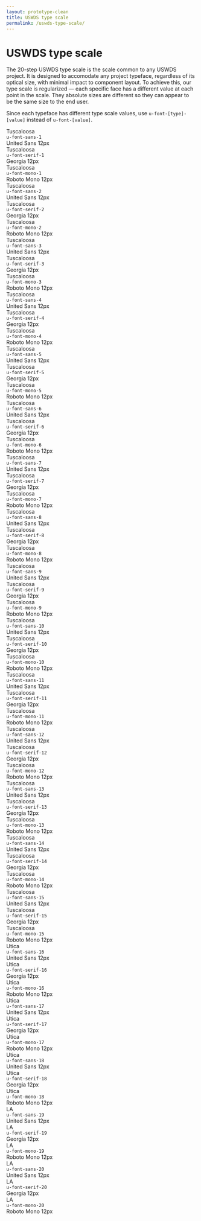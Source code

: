 ```yaml
---
layout: prototype-clean
title: USWDS type scale
permalink: /uswds-type-scale/
---
```


<div class="clearfix g-container-tablet-plus padding-top-6 line-height-smallest">
  <h1 class="font-weight-300 margin-bottom-4 margin-top-0">USWDS type scale</h1>
  <p class="line-height-base font-weight-300 margin-bottom-2">The 20-step USWDS type scale is the scale common to any USWDS project. It is designed to accomodate any project typeface, regardless of its optical size, with minimal impact to component layout. To achieve this, our type scale is regularized — each specific face has a different value at each point in the scale. They absolute sizes are different so they can appear to be the same size to the end user.</p>
  <p class="line-height-base font-weight-300 margin-bottom-6">Since each typeface has different type scale values, use <code class="txt-code">u-font-[type]-[value]</code> instead of <code class="txt-code">u-font-[value]</code>.</p>
  <div class="g-row g-gap align-items-center font-weight-400 padding-bottom-2 margin-bottom-2 border-bottom border-color-20">
    <div class="g-col-4 display-flex flex-direction-column justify-content-flex-end">
      <div class="font-sans-1">Tuscaloosa</div>
      <div class="font-mono-1 padding-top-2"><code class="txt-code">u-font-sans-1</code></div>
      <div class="font-sans-1 padding-top-1p5">United Sans 12px</div>
    </div>
    <div class="g-col-4 display-flex flex-direction-column justify-content-flex-end">
      <div class="font-serif-1">Tuscaloosa</div>
      <div class="font-mono-1 padding-top-2"><code class="txt-code">u-font-serif-1</code></div>
      <div class="font-sans-1 padding-top-1p5">Georgia 12px</div>
    </div>
    <div class="g-col-4 display-flex flex-direction-column justify-content-flex-end">
      <div class="font-mono-1">Tuscaloosa</div>
      <div class="font-mono-1 padding-top-2"><code class="txt-code">u-font-mono-1</code></div>
      <div class="font-sans-1 padding-top-1p5">Roboto Mono 12px</div>
    </div>
  </div>

  <div class="g-row g-gap align-items-center font-weight-400 padding-bottom-2 margin-bottom-2 border-bottom border-color-20">
    <div class="g-col-4 display-flex flex-direction-column justify-content-flex-end">
      <div class="font-sans-2">Tuscaloosa</div>
      <div class="font-mono-1 padding-top-2"><code class="txt-code">u-font-sans-2</code></div>
      <div class="font-sans-1 padding-top-1p5">United Sans 12px</div>
    </div>
    <div class="g-col-4 display-flex flex-direction-column justify-content-flex-end">
      <div class="font-serif-2">Tuscaloosa</div>
      <div class="font-mono-1 padding-top-2"><code class="txt-code">u-font-serif-2</code></div>
      <div class="font-sans-1 padding-top-1p5">Georgia 12px</div>
    </div>
    <div class="g-col-4 display-flex flex-direction-column justify-content-flex-end">
      <div class="font-mono-2">Tuscaloosa</div>
      <div class="font-mono-1 padding-top-2"><code class="txt-code">u-font-mono-2</code></div>
      <div class="font-sans-1 padding-top-1p5">Roboto Mono 12px</div>
    </div>
  </div>

  <div class="g-row g-gap align-items-center font-weight-400 padding-bottom-2 margin-bottom-2 border-bottom border-color-20">
    <div class="g-col-4 display-flex flex-direction-column justify-content-flex-end">
      <div class="font-sans-3">Tuscaloosa</div>
      <div class="font-mono-1 padding-top-2"><code class="txt-code">u-font-sans-3</code></div>
      <div class="font-sans-1 padding-top-1p5">United Sans 12px</div>
    </div>
    <div class="g-col-4 display-flex flex-direction-column justify-content-flex-end">
      <div class="font-serif-3">Tuscaloosa</div>
      <div class="font-mono-1 padding-top-2"><code class="txt-code">u-font-serif-3</code></div>
      <div class="font-sans-1 padding-top-1p5">Georgia 12px</div>
    </div>
    <div class="g-col-4 display-flex flex-direction-column justify-content-flex-end">
      <div class="font-mono-3">Tuscaloosa</div>
      <div class="font-mono-1 padding-top-2"><code class="txt-code">u-font-mono-3</code></div>
      <div class="font-sans-1 padding-top-1p5">Roboto Mono 12px</div>
    </div>
  </div>

  <div class="g-row g-gap align-items-center font-weight-400 padding-bottom-2 margin-bottom-2 border-bottom border-color-20">
    <div class="g-col-4 display-flex flex-direction-column justify-content-flex-end">
      <div class="font-sans-4">Tuscaloosa</div>
      <div class="font-mono-1 padding-top-2"><code class="txt-code">u-font-sans-4</code></div>
      <div class="font-sans-1 padding-top-1p5">United Sans 12px</div>
    </div>
    <div class="g-col-4 display-flex flex-direction-column justify-content-flex-end">
      <div class="font-serif-4">Tuscaloosa</div>
      <div class="font-mono-1 padding-top-2"><code class="txt-code">u-font-serif-4</code></div>
      <div class="font-sans-1 padding-top-1p5">Georgia 12px</div>
    </div>
    <div class="g-col-4 display-flex flex-direction-column justify-content-flex-end">
      <div class="font-mono-4">Tuscaloosa</div>
      <div class="font-mono-1 padding-top-2"><code class="txt-code">u-font-mono-4</code></div>
      <div class="font-sans-1 padding-top-1p5">Roboto Mono 12px</div>
    </div>
  </div>

  <div class="g-row g-gap align-items-center font-weight-400 padding-bottom-2 margin-bottom-2 border-bottom border-color-20">
    <div class="g-col-4 display-flex flex-direction-column justify-content-flex-end">
      <div class="font-sans-5">Tuscaloosa</div>
      <div class="font-mono-1 padding-top-2"><code class="txt-code">u-font-sans-5</code></div>
      <div class="font-sans-1 padding-top-1p5">United Sans 12px</div>
    </div>
    <div class="g-col-4 display-flex flex-direction-column justify-content-flex-end">
      <div class="font-serif-5">Tuscaloosa</div>
      <div class="font-mono-1 padding-top-2"><code class="txt-code">u-font-serif-5</code></div>
      <div class="font-sans-1 padding-top-1p5">Georgia 12px</div>
    </div>
    <div class="g-col-4 display-flex flex-direction-column justify-content-flex-end">
      <div class="font-mono-5">Tuscaloosa</div>
      <div class="font-mono-1 padding-top-2"><code class="txt-code">u-font-mono-5</code></div>
      <div class="font-sans-1 padding-top-1p5">Roboto Mono 12px</div>
    </div>
  </div>

  <div class="g-row g-gap align-items-center font-weight-400 padding-bottom-2 margin-bottom-2 border-bottom border-color-20">
    <div class="g-col-4 display-flex flex-direction-column justify-content-flex-end">
      <div class="font-sans-6">Tuscaloosa</div>
      <div class="font-mono-1 padding-top-2"><code class="txt-code">u-font-sans-6</code></div>
      <div class="font-sans-1 padding-top-1p5">United Sans 12px</div>
    </div>
    <div class="g-col-4 display-flex flex-direction-column justify-content-flex-end">
      <div class="font-serif-6">Tuscaloosa</div>
      <div class="font-mono-1 padding-top-2"><code class="txt-code">u-font-serif-6</code></div>
      <div class="font-sans-1 padding-top-1p5">Georgia 12px</div>
    </div>
    <div class="g-col-4 display-flex flex-direction-column justify-content-flex-end">
      <div class="font-mono-6">Tuscaloosa</div>
      <div class="font-mono-1 padding-top-2"><code class="txt-code">u-font-mono-6</code></div>
      <div class="font-sans-1 padding-top-1p5">Roboto Mono 12px</div>
    </div>
  </div>

  <div class="g-row g-gap align-items-center font-weight-400 padding-bottom-2 margin-bottom-2 border-bottom border-color-20">
    <div class="g-col-4 display-flex flex-direction-column justify-content-flex-end">
      <div class="font-sans-7">Tuscaloosa</div>
      <div class="font-mono-1 padding-top-2"><code class="txt-code">u-font-sans-7</code></div>
      <div class="font-sans-1 padding-top-1p5">United Sans 12px</div>
    </div>
    <div class="g-col-4 display-flex flex-direction-column justify-content-flex-end">
      <div class="font-serif-7">Tuscaloosa</div>
      <div class="font-mono-1 padding-top-2"><code class="txt-code">u-font-serif-7</code></div>
      <div class="font-sans-1 padding-top-1p5">Georgia 12px</div>
    </div>
    <div class="g-col-4 display-flex flex-direction-column justify-content-flex-end">
      <div class="font-mono-7">Tuscaloosa</div>
      <div class="font-mono-1 padding-top-2"><code class="txt-code">u-font-mono-7</code></div>
      <div class="font-sans-1 padding-top-1p5">Roboto Mono 12px</div>
    </div>
  </div>

  <div class="g-row g-gap align-items-center font-weight-400 padding-bottom-2 margin-bottom-2 border-bottom border-color-20">
    <div class="g-col-4 display-flex flex-direction-column justify-content-flex-end">
      <div class="font-sans-8">Tuscaloosa</div>
      <div class="font-mono-1 padding-top-2"><code class="txt-code">u-font-sans-8</code></div>
      <div class="font-sans-1 padding-top-1p5">United Sans 12px</div>
    </div>
    <div class="g-col-4 display-flex flex-direction-column justify-content-flex-end">
      <div class="font-serif-8">Tuscaloosa</div>
      <div class="font-mono-1 padding-top-2"><code class="txt-code">u-font-serif-8</code></div>
      <div class="font-sans-1 padding-top-1p5">Georgia 12px</div>
    </div>
    <div class="g-col-4 display-flex flex-direction-column justify-content-flex-end">
      <div class="font-mono-8">Tuscaloosa</div>
      <div class="font-mono-1 padding-top-2"><code class="txt-code">u-font-mono-8</code></div>
      <div class="font-sans-1 padding-top-1p5">Roboto Mono 12px</div>
    </div>
  </div>

  <div class="g-row g-gap align-items-center font-weight-400 padding-bottom-2 margin-bottom-2 border-bottom border-color-20">
    <div class="g-col-4 display-flex flex-direction-column justify-content-flex-end">
      <div class="font-sans-9">Tuscaloosa</div>
      <div class="font-mono-1 padding-top-2"><code class="txt-code">u-font-sans-9</code></div>
      <div class="font-sans-1 padding-top-1p5">United Sans 12px</div>
    </div>
    <div class="g-col-4 display-flex flex-direction-column justify-content-flex-end">
      <div class="font-serif-9">Tuscaloosa</div>
      <div class="font-mono-1 padding-top-2"><code class="txt-code">u-font-serif-9</code></div>
      <div class="font-sans-1 padding-top-1p5">Georgia 12px</div>
    </div>
    <div class="g-col-4 display-flex flex-direction-column justify-content-flex-end">
      <div class="font-mono-9">Tuscaloosa</div>
      <div class="font-mono-1 padding-top-2"><code class="txt-code">u-font-mono-9</code></div>
      <div class="font-sans-1 padding-top-1p5">Roboto Mono 12px</div>
    </div>
  </div>

  <div class="g-row g-gap align-items-center font-weight-400 padding-bottom-2 margin-bottom-2 border-bottom border-color-20">
    <div class="g-col-4 display-flex flex-direction-column justify-content-flex-end">
      <div class="font-sans-10">Tuscaloosa</div>
      <div class="font-mono-1 padding-top-2"><code class="txt-code">u-font-sans-10</code></div>
      <div class="font-sans-1 padding-top-1p5">United Sans 12px</div>
    </div>
    <div class="g-col-4 display-flex flex-direction-column justify-content-flex-end">
      <div class="font-serif-10">Tuscaloosa</div>
      <div class="font-mono-1 padding-top-2"><code class="txt-code">u-font-serif-10</code></div>
      <div class="font-sans-1 padding-top-1p5">Georgia 12px</div>
    </div>
    <div class="g-col-4 display-flex flex-direction-column justify-content-flex-end">
      <div class="font-mono-10">Tuscaloosa</div>
      <div class="font-mono-1 padding-top-2"><code class="txt-code">u-font-mono-10</code></div>
      <div class="font-sans-1 padding-top-1p5">Roboto Mono 12px</div>
    </div>
  </div>

  <div class="g-row g-gap align-items-center font-weight-400 padding-bottom-2 margin-bottom-2 border-bottom border-color-20">
    <div class="g-col-4 display-flex flex-direction-column justify-content-flex-end">
      <div class="font-sans-11">Tuscaloosa</div>
      <div class="font-mono-1 padding-top-2"><code class="txt-code">u-font-sans-11</code></div>
      <div class="font-sans-1 padding-top-1p5">United Sans 12px</div>
    </div>
    <div class="g-col-4 display-flex flex-direction-column justify-content-flex-end">
      <div class="font-serif-11">Tuscaloosa</div>
      <div class="font-mono-1 padding-top-2"><code class="txt-code">u-font-serif-11</code></div>
      <div class="font-sans-1 padding-top-1p5">Georgia 12px</div>
    </div>
    <div class="g-col-4 display-flex flex-direction-column justify-content-flex-end">
      <div class="font-mono-11">Tuscaloosa</div>
      <div class="font-mono-1 padding-top-2"><code class="txt-code">u-font-mono-11</code></div>
      <div class="font-sans-1 padding-top-1p5">Roboto Mono 12px</div>
    </div>
  </div>

  <div class="g-row g-gap align-items-center font-weight-400 padding-bottom-2 margin-bottom-2 border-bottom border-color-20">
    <div class="g-col-4 display-flex flex-direction-column justify-content-flex-end">
      <div class="font-sans-12">Tuscaloosa</div>
      <div class="font-mono-1 padding-top-2"><code class="txt-code">u-font-sans-12</code></div>
      <div class="font-sans-1 padding-top-1p5">United Sans 12px</div>
    </div>
    <div class="g-col-4 display-flex flex-direction-column justify-content-flex-end">
      <div class="font-serif-12">Tuscaloosa</div>
      <div class="font-mono-1 padding-top-2"><code class="txt-code">u-font-serif-12</code></div>
      <div class="font-sans-1 padding-top-1p5">Georgia 12px</div>
    </div>
    <div class="g-col-4 display-flex flex-direction-column justify-content-flex-end">
      <div class="font-mono-12">Tuscaloosa</div>
      <div class="font-mono-1 padding-top-2"><code class="txt-code">u-font-mono-12</code></div>
      <div class="font-sans-1 padding-top-1p5">Roboto Mono 12px</div>
    </div>
  </div>

  <div class="g-row g-gap align-items-center font-weight-400 padding-bottom-2 margin-bottom-2 border-bottom border-color-20">
    <div class="g-col-4 display-flex flex-direction-column justify-content-flex-end">
      <div class="font-sans-13">Tuscaloosa</div>
      <div class="font-mono-1 padding-top-2"><code class="txt-code">u-font-sans-13</code></div>
      <div class="font-sans-1 padding-top-1p5">United Sans 12px</div>
    </div>
    <div class="g-col-4 display-flex flex-direction-column justify-content-flex-end">
      <div class="font-serif-13">Tuscaloosa</div>
      <div class="font-mono-1 padding-top-2"><code class="txt-code">u-font-serif-13</code></div>
      <div class="font-sans-1 padding-top-1p5">Georgia 12px</div>
    </div>
    <div class="g-col-4 display-flex flex-direction-column justify-content-flex-end">
      <div class="font-mono-13">Tuscaloosa</div>
      <div class="font-mono-1 padding-top-2"><code class="txt-code">u-font-mono-13</code></div>
      <div class="font-sans-1 padding-top-1p5">Roboto Mono 12px</div>
    </div>
  </div>

  <div class="g-row g-gap align-items-center font-weight-400 padding-bottom-2 margin-bottom-2 border-bottom border-color-20">
    <div class="g-col-4 display-flex flex-direction-column justify-content-flex-end">
      <div class="font-sans-14">Tuscaloosa</div>
      <div class="font-mono-1 padding-top-2"><code class="txt-code">u-font-sans-14</code></div>
      <div class="font-sans-1 padding-top-1p5">United Sans 12px</div>
    </div>
    <div class="g-col-4 display-flex flex-direction-column justify-content-flex-end">
      <div class="font-serif-14">Tuscaloosa</div>
      <div class="font-mono-1 padding-top-2"><code class="txt-code">u-font-serif-14</code></div>
      <div class="font-sans-1 padding-top-1p5">Georgia 12px</div>
    </div>
    <div class="g-col-4 display-flex flex-direction-column justify-content-flex-end">
      <div class="font-mono-14">Tuscaloosa</div>
      <div class="font-mono-1 padding-top-2"><code class="txt-code">u-font-mono-14</code></div>
      <div class="font-sans-1 padding-top-1p5">Roboto Mono 12px</div>
    </div>
  </div>

  <div class="g-row g-gap align-items-center font-weight-400 padding-bottom-2 margin-bottom-2 border-bottom border-color-20">
    <div class="g-col-4 display-flex flex-direction-column justify-content-flex-end">
      <div class="font-sans-15">Tuscaloosa</div>
      <div class="font-mono-1 padding-top-2"><code class="txt-code">u-font-sans-15</code></div>
      <div class="font-sans-1 padding-top-1p5">United Sans 12px</div>
    </div>
    <div class="g-col-4 display-flex flex-direction-column justify-content-flex-end">
      <div class="font-serif-15">Tuscaloosa</div>
      <div class="font-mono-1 padding-top-2"><code class="txt-code">u-font-serif-15</code></div>
      <div class="font-sans-1 padding-top-1p5">Georgia 12px</div>
    </div>
    <div class="g-col-4 display-flex flex-direction-column justify-content-flex-end">
      <div class="font-mono-15">Tuscaloosa</div>
      <div class="font-mono-1 padding-top-2"><code class="txt-code">u-font-mono-15</code></div>
      <div class="font-sans-1 padding-top-1p5">Roboto Mono 12px</div>
    </div>
  </div>

  <div class="g-row g-gap align-items-center font-weight-400 padding-bottom-2 margin-bottom-2 border-bottom border-color-20">
    <div class="g-col-4 display-flex flex-direction-column justify-content-flex-end">
      <div class="font-sans-16">Utica</div>
      <div class="font-mono-1 padding-top-2"><code class="txt-code">u-font-sans-16</code></div>
      <div class="font-sans-1 padding-top-1p5">United Sans 12px</div>
    </div>
    <div class="g-col-4 display-flex flex-direction-column justify-content-flex-end">
      <div class="font-serif-16">Utica</div>
      <div class="font-mono-1 padding-top-2"><code class="txt-code">u-font-serif-16</code></div>
      <div class="font-sans-1 padding-top-1p5">Georgia 12px</div>
    </div>
    <div class="g-col-4 display-flex flex-direction-column justify-content-flex-end">
      <div class="font-mono-16">Utica</div>
      <div class="font-mono-1 padding-top-2"><code class="txt-code">u-font-mono-16</code></div>
      <div class="font-sans-1 padding-top-1p5">Roboto Mono 12px</div>
    </div>
  </div>

  <div class="g-row g-gap align-items-center font-weight-400 padding-bottom-2 margin-bottom-2 border-bottom border-color-20">
    <div class="g-col-4 display-flex flex-direction-column justify-content-flex-end">
      <div class="font-sans-17">Utica</div>
      <div class="font-mono-1 padding-top-2"><code class="txt-code">u-font-sans-17</code></div>
      <div class="font-sans-1 padding-top-1p5">United Sans 12px</div>
    </div>
    <div class="g-col-4 display-flex flex-direction-column justify-content-flex-end">
      <div class="font-serif-17">Utica</div>
      <div class="font-mono-1 padding-top-2"><code class="txt-code">u-font-serif-17</code></div>
      <div class="font-sans-1 padding-top-1p5">Georgia 12px</div>
    </div>
    <div class="g-col-4 display-flex flex-direction-column justify-content-flex-end">
      <div class="font-mono-17">Utica</div>
      <div class="font-mono-1 padding-top-2"><code class="txt-code">u-font-mono-17</code></div>
      <div class="font-sans-1 padding-top-1p5">Roboto Mono 12px</div>
    </div>
  </div>

  <div class="g-row g-gap align-items-center font-weight-400 padding-bottom-2 margin-bottom-2 border-bottom border-color-20">
    <div class="g-col-4 display-flex flex-direction-column justify-content-flex-end">
      <div class="font-sans-18">Utica</div>
      <div class="font-mono-1 padding-top-2"><code class="txt-code">u-font-sans-18</code></div>
      <div class="font-sans-1 padding-top-1p5">United Sans 12px</div>
    </div>
    <div class="g-col-4 display-flex flex-direction-column justify-content-flex-end">
      <div class="font-serif-18">Utica</div>
      <div class="font-mono-1 padding-top-2"><code class="txt-code">u-font-serif-18</code></div>
      <div class="font-sans-1 padding-top-1p5">Georgia 12px</div>
    </div>
    <div class="g-col-4 display-flex flex-direction-column justify-content-flex-end">
      <div class="font-mono-18">Utica</div>
      <div class="font-mono-1 padding-top-2"><code class="txt-code">u-font-mono-18</code></div>
      <div class="font-sans-1 padding-top-1p5">Roboto Mono 12px</div>
    </div>
  </div>

  <div class="g-row g-gap font-weight-400 padding-bottom-2 margin-bottom-2 border-bottom border-color-20">
    <div class="g-col-4 display-flex flex-direction-column justify-content-flex-end">
      <div class="font-sans-19">LA</div>
      <div class="font-mono-1 padding-top-2"><code class="txt-code">u-font-sans-19</code></div>
      <div class="font-sans-1 padding-top-1p5">United Sans 12px</div>
    </div>
    <div class="g-col-4 display-flex flex-direction-column justify-content-flex-end">
      <div class="font-serif-19">LA</div>
      <div class="font-mono-1 padding-top-2"><code class="txt-code">u-font-serif-19</code></div>
      <div class="font-sans-1 padding-top-1p5">Georgia 12px</div>
    </div>
    <div class="g-col-4 display-flex flex-direction-column justify-content-flex-end">
      <div class="font-mono-19">LA</div>
      <div class="font-mono-1 padding-top-2"><code class="txt-code">u-font-mono-19</code></div>
      <div class="font-sans-1 padding-top-1p5">Roboto Mono 12px</div>
    </div>
  </div>

  <div class="g-row g-gap font-weight-400 padding-bottom-2 margin-bottom-2 border-bottom border-color-20">
    <div class="g-col-4 display-flex flex-direction-column justify-content-flex-end">
      <div class="font-sans-20">LA</div>
      <div class="font-mono-1 padding-top-2"><code class="txt-code">u-font-sans-20</code></div>
      <div class="font-sans-1 padding-top-1p5">United Sans 12px</div>
    </div>
    <div class="g-col-4 display-flex flex-direction-column justify-content-flex-end">
      <div class="font-serif-20">LA</div>
      <div class="font-mono-1 padding-top-2"><code class="txt-code">u-font-serif-20</code></div>
      <div class="font-sans-1 padding-top-1p5">Georgia 12px</div>
    </div>
    <div class="g-col-4 display-flex flex-direction-column justify-content-flex-end">
      <div class="font-mono-20">LA</div>
      <div class="font-mono-1 padding-top-2"><code class="txt-code">u-font-mono-20</code></div>
      <div class="font-sans-1 padding-top-1p5">Roboto Mono 12px</div>
    </div>
  </div>



</div>
